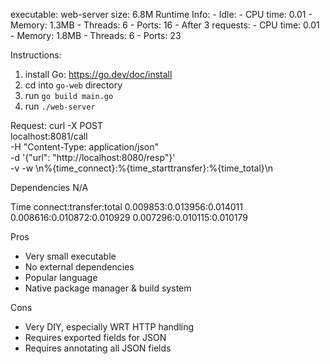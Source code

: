 executable: web-server
size: 6.8M
Runtime Info:
    - Idle:
        - CPU time: 0.01
        - Memory: 1.3MB
        - Threads: 6
        - Ports: 16
    - After 3 requests:
        - CPU time: 0.01
        - Memory: 1.8MB
        - Threads: 6
        - Ports: 23

Instructions:
1. install Go: https://go.dev/doc/install
2. cd into `go-web` directory
3. run `go build main.go`
4. run `./web-server`

Request:
curl -X POST \
localhost:8081/call \
-H "Content-Type: application/json" \
-d '{"url": "http://localhost:8080/resp"}' \
-v -w \\n%{time_connect}:%{time_starttransfer}:%{time_total}\\n

Dependencies
N/A

Time
connect:transfer:total
0.009853:0.013956:0.014011
0.008616:0.010872:0.010929
0.007296:0.010115:0.010179

Pros
- Very small executable
- No external dependencies
- Popular language
- Native package manager & build system

Cons
- Very DIY, especially WRT HTTP handling
- Requires exported fields for JSON
- Requires annotating all JSON fields